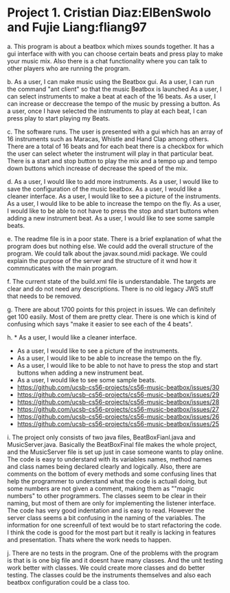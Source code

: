 
Project 1. Cristian Diaz:ElBenSwolo and Fujie Liang:fliang97 
======

a. This program is about a beatbox which mixes sounds together. It has a gui interface with with you can choose certain beats and press play to make your music mix. Also there is a chat functionality where you can talk to other players who are running the program.

b. As a user, I can make music using the Beatbox gui.
   As a user, I can run the command "ant client" so that the music Beatbox is launched
   As a user, I can select instruments to make a beat at each of the 16 beats.
   As a user, I can increase or deccrease the tempo of the music by pressing a button.
   As a user, once I have selected the instruments to play at each beat, I can press play to start playing my Beats.

   
c. The software runs. The user is presented with a gui which has an array of 16 instruments such as Maracas, Whistle and Hand Clap among others. There are a total of 16 beats and for each beat there is a checkbox for which the user can select wheter the instrument will play in that particular beat. There is a start and stop button to play the mix and a tempo up and tempo down buttons which increase of decrease the speed of the mix.

d. As a user, I would like to add more instruments.
   As a user, I would like to save the configuration of the music beatbox.
   As a user, I would like a cleaner interface.
   As a user, I would like to see a picture of the instruments.
   As a user, I would like to be able to increase the tempo on the fly.
   As a user, I would like to be able to not have to press the stop and start buttons when adding a new instrument beat.
   As a user, I would like to see some sample beats.

e. The readme file is in a poor state. There is a brief explanation of what the program does but nothing else. We could add the overall structure of the program. We could talk about the javax.sound.midi package. We could explain the purpose of the server and the structure of it wnd how it commnuticates with the main program.

f. The current state of the build.xml file is understandable. The targets are clear and do not need any descriptions. There is no old legacy JWS stuff that needs to be removed. 

g. There are about 1700 points for this project in issues. We can definitely get 100 easily. Most of them are pretty clear. There is one which is kind of confusing which says "make it easier to see each of the 4 beats".

h. * As a user, I would like a cleaner interface.
* As a user, I would like to see a picture of the instruments.
* As a user, I would like to be able to increase the tempo on the fly.
* As a user, I would like to be able to not have to press the stop and start buttons when adding a new instrument beat.
* As a user, I would like to see some sample beats.
* https://github.com/ucsb-cs56-projects/cs56-music-beatbox/issues/30
* https://github.com/ucsb-cs56-projects/cs56-music-beatbox/issues/29
* https://github.com/ucsb-cs56-projects/cs56-music-beatbox/issues/28
* https://github.com/ucsb-cs56-projects/cs56-music-beatbox/issues/27
* https://github.com/ucsb-cs56-projects/cs56-music-beatbox/issues/26
* https://github.com/ucsb-cs56-projects/cs56-music-beatbox/issues/25

i. The project only consists of two java files, BeatBoxFianl.java and MusicServer.java. Basically the BeatBoxFinal file makes the whole project, and the MusicServer file is set up just in case someone wants to play online. The code is easy to understand with its variables names, method names and class names being declared clearly and logically. Also, there are comments on the bottom of every methods and some confusing lines that help the programmer to understand what the code is actuall doing, but some numbers are not given a comment, making them as ""magic numbers" to other programmers. The classes seem to be clear in their naming, but most of them are only for implementing the listener interface. The code has very good indentation and is easy to read. However the server class seems a bit confusing in the naming of the variables. The information for one screenfull of text would be to start refactoring the code. I think the code is good for the most part but it really is lacking in features and presentation. Thats where the work needs to happen.

j. There are no tests in the program. One of the problems with the program is that is is one big file and it doesnt have many classes. And the unit testing work better with classes. We could create more classes and do better testing. The classes could be the instruments themselves and also each beatbox configuration could be a class too.
